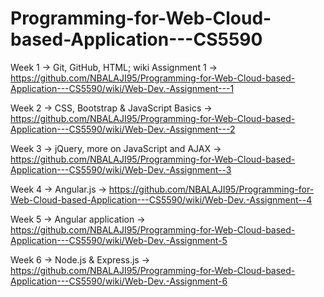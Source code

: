# Programming-for-Web-Cloud-based-Application---CS5590
Week 1 -> Git, GitHub, HTML; wiki Assignment 1 -> https://github.com/NBALAJI95/Programming-for-Web-Cloud-based-Application---CS5590/wiki/Web-Dev.-Assignment---1

Week 2 -> CSS, Bootstrap & JavaScript Basics -> https://github.com/NBALAJI95/Programming-for-Web-Cloud-based-Application---CS5590/wiki/Web-Dev.-Assignment---2

Week 3 -> jQuery, more on JavaScript and AJAX -> https://github.com/NBALAJI95/Programming-for-Web-Cloud-based-Application---CS5590/wiki/Web-Dev.-Assignment--3

Week 4 -> Angular.js -> https://github.com/NBALAJI95/Programming-for-Web-Cloud-based-Application---CS5590/wiki/Web-Dev.-Assignment--4

Week 5 -> Angular application -> https://github.com/NBALAJI95/Programming-for-Web-Cloud-based-Application---CS5590/wiki/Web-Dev.-Assignment-5

Week 6 -> Node.js & Express.js -> https://github.com/NBALAJI95/Programming-for-Web-Cloud-based-Application---CS5590/wiki/Web-Dev.-Assignment-6
